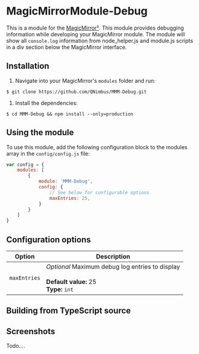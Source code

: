 # MagicMirrorModule-Debug

This is a module for the [MagicMirror²](https://github.com/MichMich/MagicMirror/). This module provides debugging information while developing your MagicMirror module. The module will show all `console.log` information from node_helper.js and module.js scripts in a div section below the MagicMirror interface.

## Installation

1. Navigate into your MagicMirror's `modules` folder and run:
```
$ git clone https://github.com/QNimbus/MMM-Debug.git
```
1. Install the dependencies: 
```
$ cd MMM-Debug && npm install --only=production
```

## Using the module

To use this module, add the following configuration block to the modules array in the `config/config.js` file:
```js
var config = {
    modules: [
        {
            module: 'MMM-Debug',
            config: {
                // See below for configurable options
                maxEntries: 25,   
            }
        }
    ]
}
```

## Configuration options

| Option           | Description
|----------------- |-----------
| `maxEntries` | *Optional* Maximum debug log entries to display<br><br>**Default value:** 25<br>**Type:** `int`<br>

## Building from TypeScript source


## Screenshots

Todo....